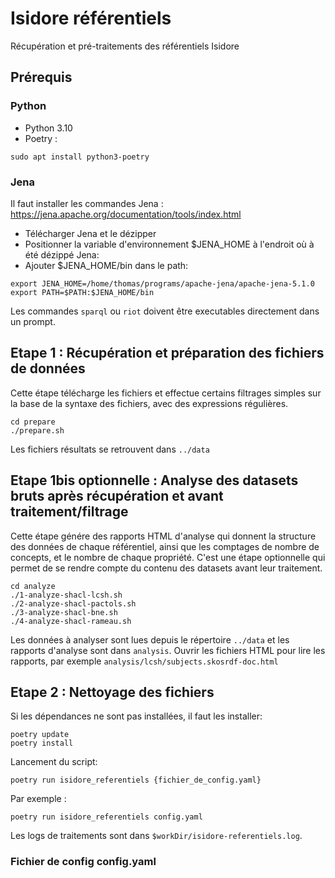 # Isidore référentiels

Récupération et pré-traitements des référentiels Isidore

## Prérequis

### Python

- Python 3.10
- Poetry :

```
sudo apt install python3-poetry
```

### Jena

Il faut installer les commandes Jena : https://jena.apache.org/documentation/tools/index.html

- Télécharger Jena et le dézipper
- Positionner la variable d'environnement $JENA_HOME à l'endroit où à été dézippé Jena:
- Ajouter $JENA_HOME/bin dans le path:

```
export JENA_HOME=/home/thomas/programs/apache-jena/apache-jena-5.1.0
export PATH=$PATH:$JENA_HOME/bin
```

Les commandes `sparql` ou `riot` doivent être executables directement dans un prompt.

## Etape 1 : Récupération et préparation des fichiers de données

Cette étape télécharge les fichiers et effectue certains filtrages simples sur la base de la syntaxe des fichiers, avec des expressions régulières.

```
cd prepare
./prepare.sh
```

Les fichiers résultats se retrouvent dans `../data`


## Etape 1bis optionnelle : Analyse des datasets bruts après récupération et avant traitement/filtrage

Cette étape génére des rapports HTML d'analyse qui donnent la structure des données de chaque référentiel, ainsi que les comptages de nombre de concepts, et le nombre de chaque propriété.
C'est une étape optionnelle qui permet de se rendre compte du contenu des datasets avant leur traitement.

```
cd analyze
./1-analyze-shacl-lcsh.sh
./2-analyze-shacl-pactols.sh
./3-analyze-shacl-bne.sh
./4-analyze-shacl-rameau.sh
```

Les données à analyser sont lues depuis le répertoire `../data` et les rapports d'analyse sont dans `analysis`. Ouvrir les fichiers HTML pour lire les rapports, par exemple `analysis/lcsh/subjects.skosrdf-doc.html`


## Etape 2 : Nettoyage des fichiers

Si les dépendances ne sont pas installées, il faut les installer:

```
poetry update
poetry install
```

Lancement du script:

```
poetry run isidore_referentiels {fichier_de_config.yaml}
```

Par exemple :

```
poetry run isidore_referentiels config.yaml
```

Les logs de traitements sont dans `$workDir/isidore-referentiels.log`.


### Fichier de config config.yaml

